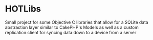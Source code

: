 HOTLibs
=======

Small project for some Objective C libraries that allow for a SQLite data abstraction layer similar to CakePHP's Models as well as a custom replication client for syncing data down to a device from a server